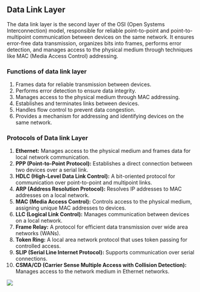 ## Data Link Layer
The data link layer is the second layer of the OSI (Open Systems Interconnection) model, responsible for reliable point-to-point and point-to-multipoint communication between devices on the same network. It ensures error-free data transmission, organizes bits into frames, performs error detection, and manages access to the physical medium through techniques like MAC (Media Access Control) addressing.

### Functions of data link layer
1. Frames data for reliable transmission between devices.
2. Performs error detection to ensure data integrity.
3. Manages access to the physical medium through MAC addressing.
4. Establishes and terminates links between devices.
5. Handles flow control to prevent data congestion.
6. Provides a mechanism for addressing and identifying devices on the same network.

### Protocols of Data link Layer
1. **Ethernet:** Manages access to the physical medium and frames data for local network communication.
2. **PPP (Point-to-Point Protocol):** Establishes a direct connection between two devices over a serial link.
3. **HDLC (High-Level Data Link Control):** A bit-oriented protocol for communication over point-to-point and multipoint links.
4. **ARP (Address Resolution Protocol):** Resolves IP addresses to MAC addresses on a local network.
5. **MAC (Media Access Control):** Controls access to the physical medium, assigning unique MAC addresses to devices.
6. **LLC (Logical Link Control):** Manages communication between devices on a local network.
7. **Frame Relay:** A protocol for efficient data transmission over wide area networks (WANs).
8. **Token Ring:** A local area network protocol that uses token passing for controlled access.
9. **SLIP (Serial Line Internet Protocol):** Supports communication over serial connections.
10. **CSMA/CD (Carrier Sense Multiple Access with Collision Detection):** Manages access to the network medium in Ethernet networks.

![](https://static.javatpoint.com/tutorial/computer-network/images/osi-model4.png)